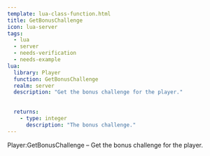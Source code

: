 ```yaml
---
template: lua-class-function.html
title: GetBonusChallenge
icon: lua-server
tags:
  - lua
  - server
  - needs-verification
  - needs-example
lua:
  library: Player
  function: GetBonusChallenge
  realm: server
  description: "Get the bonus challenge for the player."
  
  
  returns:
    - type: integer
      description: "The bonus challenge."
---
```


<div class="lua__search__keywords">
Player:GetBonusChallenge &#x2013; Get the bonus challenge for the player.
</div>
